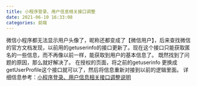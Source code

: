 ```yaml
---
title: 小程序登录、用户信息相关接口调整
date: 2021-06-10 16:33:08
categories: 前端
---
```

微信小程序都无法显示用户头像了，昵称还都变成了【微信用户】，后来查找微信的官方文档发现，以前用的getuserinfo的接口更新了。现在这个接口只能获取匿名的一些信息，而不再像以前一样，能获取到用户的基本信息了。
既然找到了问题的原因，那么就好解决了。
在授权的页面，将之前的getuserinfo 更换成getUserProfile这个接口就可以了，然后将信息重新对接到以前的逻辑里面。
详细信息参考：[小程序登录、用户信息相关接口调整说明](https://developers.weixin.qq.com/community/develop/doc/000cacfa20ce88df04cb468bc52801)